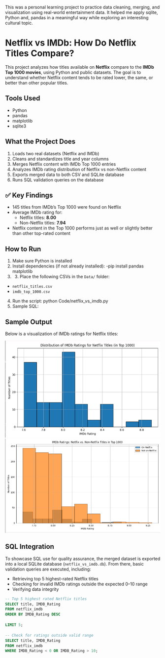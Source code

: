 This was a personal learning project to practice data cleaning, merging, and visualization using real-world entertainment data. It helped me apply sqlite, Python and, pandas in a meaningful way while exploring an interesting cultural topic.

# Netflix vs IMDb: How Do Netflix Titles Compare?
This project analyzes how titles available on **Netflix** compare to the **IMDb Top 1000 movies**, using Python and public datasets. The goal is to understand whether Netflix content tends to be rated lower, the same, or better than other popular titles.

## Tools Used

- Python
- pandas
- matplotlib
- sqlite3

## What the Project Does

1. Loads two real datasets (Netflix and IMDb)
2. Cleans and standardizes title and year columns
3. Merges Netflix content with IMDb Top 1000 entries
4. Analyzes IMDb rating distribution of Netflix vs non-Netflix content
5. Exports merged data to both CSV and SQLite database
6. Runs SQL validation queries on the database

## ✅ Key Findings

- 145 titles from IMDb’s Top 1000 were found on Netflix
- Average IMDb rating for:
  - Netflix titles: **8.00**
  - Non-Netflix titles: **7.94**
- Netflix content in the Top 1000 performs just as well or slightly better than other top-rated content

## How to Run

1. Make sure Python is installed
2. Install dependencies (if not already installed):
   -pip install pandas matplotlib
3. 3. Place the following CSVs in the `Data/` folder:
- `netflix_titles.csv`
- `imdb_top_1000.csv`

4. Run the script: python Code/netflix_vs_imdb.py
5. Sample SQL:

## Sample Output

Below is a visualization of IMDb ratings for Netflix titles:

![Histogram](Code/Images/DistNetflix.png)
![Histogram](Code/Images/NetflixVNonNetflix.png)

## SQL Integration

To showcase SQL use for quality assurance, the merged dataset is exported into a local SQLite database (`netflix_vs_imdb.db`). From there, basic validation queries are executed, including:

- Retrieving top 5 highest-rated Netflix titles
- Checking for invalid IMDb ratings outside the expected 0–10 range
- Verifying data integrity

```sql
-- Top 5 highest rated Netflix titles
SELECT title, IMDB_Rating 
FROM netflix_imdb 
ORDER BY IMDB_Rating DESC

LIMIT 5;

-- Check for ratings outside valid range
SELECT title, IMDB_Rating 
FROM netflix_imdb 
WHERE IMDB_Rating < 0 OR IMDB_Rating > 10;
